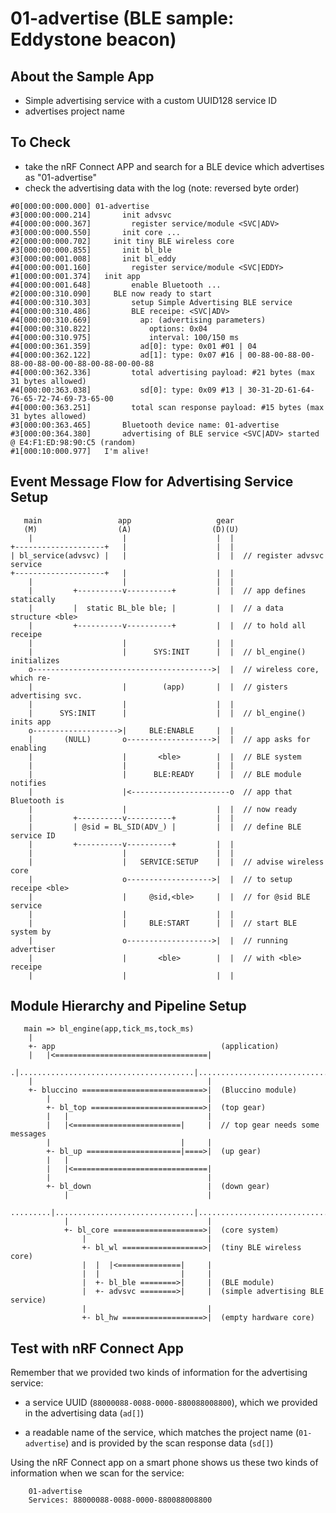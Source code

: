 # 01-advertise (BLE sample: Eddystone beacon)

## About the Sample App

* Simple advertising service with a custom UUID128 service ID
* advertises project name

## To Check

* take the nRF Connect APP and search for a BLE device which advertises as
  "01-advertise"
* check the advertising data with the log (note: reversed byte order)

```
#0[000:00:000.000] 01-advertise
#3[000:00:000.214]       init advsvc
#4[000:00:000.367]         register service/module <SVC|ADV>
#3[000:00:000.550]       init core ...
#2[000:00:000.702]     init tiny BLE wireless core
#3[000:00:000.855]       init bl_ble
#3[000:00:001.008]       init bl_eddy
#4[000:00:001.160]         register service/module <SVC|EDDY>
#1[000:00:001.374]   init app
#4[000:00:001.648]         enable Bluetooth ...
#2[000:00:310.090]     BLE now ready to start
#4[000:00:310.303]         setup Simple Advertising BLE service
#4[000:00:310.486]         BLE receipe: <SVC|ADV>
#4[000:00:310.669]           ap: (advertising parameters)
#4[000:00:310.822]             options: 0x04
#4[000:00:310.975]             interval: 100/150 ms
#4[000:00:361.359]           ad[0]: type: 0x01 #01 | 04
#4[000:00:362.122]           ad[1]: type: 0x07 #16 | 00-88-00-88-00-88-00-88-00-00-88-00-88-00-00-88
#4[000:00:362.336]         total advertising payload: #21 bytes (max 31 bytes allowed)
#4[000:00:363.038]           sd[0]: type: 0x09 #13 | 30-31-2D-61-64-76-65-72-74-69-73-65-00
#4[000:00:363.251]         total scan response payload: #15 bytes (max 31 bytes allowed)
#3[000:00:363.465]       Bluetooth device name: 01-advertise
#3[000:00:364.380]       advertising of BLE service <SVC|ADV> started @ E4:F1:ED:98:90:C5 (random)
#1[000:10:000.977]   I'm alive!
```


## Event Message Flow for Advertising Service Setup

```
   main                 app                   gear
   (M)                  (A)                  (D)(U)
    |                    |                    |  |
+--------------------+   |                    |  |
| bl_service(advsvc) |   |                    |  |  // register advsvc service
+--------------------+   |                    |  |
    |                    |                    |  |
    |         +----------v----------+         |  |  // app defines statically
    |         |  static BL_ble ble; |         |  |  // a data structure <ble>
    |         +----------v----------+         |  |  // to hold all receipe
    |                    |                    |  |
    |                    |      SYS:INIT      |  |  // bl_engine() initializes
    o---------------------------------------->|  |  // wireless core, which re-
    |                    |        (app)       |  |  // gisters advertising svc.
    |                    |                    |  |
    |      SYS:INIT      |                    |  |  // bl_engine() inits app
    o------------------->|     BLE:ENABLE     |  |
    |       (NULL)       o------------------->|  |  // app asks for enabling
    |                    |       <ble>        |  |  // BLE system
    |                    |                    |  |
    |                    |      BLE:READY     |  |  // BLE module notifies
    |                    |<----------------------o  // app that Bluetooth is
    |                    |                    |  |  // now ready
    |         +----------v----------+         |  |
    |         | @sid = BL_SID(ADV_) |         |  |  // define BLE service ID
    |         +----------v----------+         |  |
    |                    |                    |  |
    |                    |   SERVICE:SETUP    |  |  // advise wireless core
    |                    o------------------->|  |  // to setup receipe <ble>
    |                    |     @sid,<ble>     |  |  // for @sid BLE service
    |                    |                    |  |
    |                    |     BLE:START      |  |  // start BLE system by
    |                    o------------------->|  |  // running advertiser
    |                    |       <ble>        |  |  // with <ble> receipe
    |                    |                    |  |
```

## Module Hierarchy and Pipeline Setup

```
   main => bl_engine(app,tick_ms,tock_ms)
    |
    +- app                                     (application)
    |   |<==================================|
   .|.......................................|...................................
    |                                       |
    +- bluccino ===========================>|  (Bluccino module)
        |                                   |
        +- bl_top =========================>|  (top gear)
        |   |                               |
        |   |<========================|     |  // top gear needs some messages
        |                             |     |
        +- bl_up =====================|====>|  (up gear)
        |   |
        |   |<==============================|
        |                                   |
        +- bl_down                          |  (down gear)
            |                               |
   .........|...............................|...................................
            |                               |
            +- bl_core ====================>|  (core system)
                |                           |
                +- bl_wl ==================>|  (tiny BLE wireless core)
                |  |  |<==============|     |
                |  |                  |     |
                |  +- bl_ble ========>|     |  (BLE module)
                |  +- advsvc ========>|     |  (simple advertising BLE service)
                |                           |
                +- bl_hw ==================>|  (empty hardware core)
```

## Test with nRF Connect App

Remember that we provided two kinds of information for the advertising service:

* a service UUID (`88000088-0088-0000-880088008800`), which we provided in the advertising data (`ad[]`)

* a readable name of the service, which matches the project
   name (`01-advertise`) and is provided by the scan response data (`sd[]`)

Using the nRF Connect app on a smart phone shows us these two kinds of information when we scan for the service:
```
    01-advertise
    Services: 88000088-0088-0000-880088008800
```

